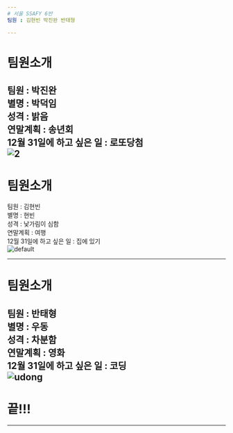 ```yaml
---
# 서울 SSAFY 6반
팀원 : 김현빈 박진완 반태형

---
```

# 팀원소개
팀원 : 박진완  
별명 : 박덕임  
성격 : 밝음  
연말계획 : 송년회  
12월 31일에 하고 싶은 일 : 로또당첨  
![2](https://user-images.githubusercontent.com/44201926/50469186-b2e92100-09ee-11e9-8694-7acb6985314e.png)
--- 
# 팀원소개
팀원 : 김현빈  
별명 : 현빈  
성격 : 낯가림이 심함  
연말계획 : 여행  
12월 31일에 하고 싶은 일 : 집에 있기  
![default](https://user-images.githubusercontent.com/44201926/50468971-d1025180-09ed-11e9-9b00-c0db42dd6141.jpg)

---
# 팀원소개
팀원 : 반태형  
별명 : 우동  
성격 : 차분함  
연말계획 : 영화  
12월 31일에 하고 싶은 일 : 코딩  
![udong](https://user-images.githubusercontent.com/44201926/50469015-073fd100-09ee-11e9-8f8c-72e832691741.jpg)
---
# 끝!!!

---

